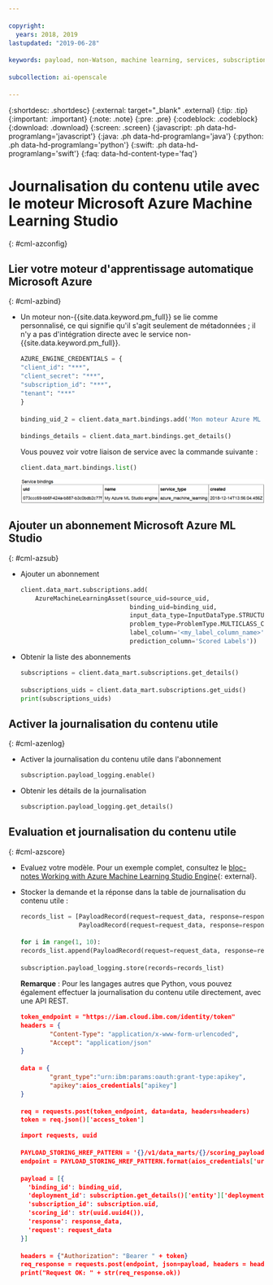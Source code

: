 ```yaml
---

copyright:
  years: 2018, 2019
lastupdated: "2019-06-28"

keywords: payload, non-Watson, machine learning, services, subscription

subcollection: ai-openscale

---
```


{:shortdesc: .shortdesc}
{:external: target="_blank" .external}
{:tip: .tip}
{:important: .important}
{:note: .note}
{:pre: .pre}
{:codeblock: .codeblock}
{:download: .download}
{:screen: .screen}
{:javascript: .ph data-hd-programlang='javascript'}
{:java: .ph data-hd-programlang='java'}
{:python: .ph data-hd-programlang='python'}
{:swift: .ph data-hd-programlang='swift'}
{:faq: data-hd-content-type='faq'}

# Journalisation du contenu utile avec le moteur Microsoft Azure Machine Learning Studio
{: #cml-azconfig}

## Lier votre moteur d'apprentissage automatique Microsoft Azure
{: #cml-azbind}

- Un moteur non-{{site.data.keyword.pm_full}} se lie comme personnalisé,
ce qui signifie qu'il s'agit seulement de métadonnées ; il n'y a pas d'intégration directe avec le service non-{{site.data.keyword.pm_full}}.

    ```python
    AZURE_ENGINE_CREDENTIALS = {
    "client_id": "***",
    "client_secret": "***",
    "subscription_id": "***",
    "tenant": "***"
    }

    binding_uid_2 = client.data_mart.bindings.add('Mon moteur Azure ML Studio', AzureMachineLearningInstance(AZURE_ENGINE_CREDENTIALS))

    bindings_details = client.data_mart.bindings.get_details()
    ```
  Vous pouvez voir votre liaison de service avec la commande suivante :

    ```python
    client.data_mart.bindings.list()
    ```

    ![Liaison Azure ML](images/ml-azure-bind.png)

## Ajouter un abonnement Microsoft Azure ML Studio
{: #cml-azsub}

- Ajouter un abonnement

    ```python
    client.data_mart.subscriptions.add(
        AzureMachineLearningAsset(source_uid=source_uid,
                                  binding_uid=binding_uid,
                                  input_data_type=InputDataType.STRUCTURED,
                                  problem_type=ProblemType.MULTICLASS_CLASSIFICATION,
                                  label_column='<my_label_column_name>',
                                  prediction_column='Scored Labels'))
    ```

- Obtenir la liste des abonnements

    ```python
    subscriptions = client.data_mart.subscriptions.get_details()

    subscriptions_uids = client.data_mart.subscriptions.get_uids()
    print(subscriptions_uids)
    ```

## Activer la journalisation du contenu utile
{: #cml-azenlog}

- Activer la journalisation du contenu utile dans l'abonnement

    ```python
    subscription.payload_logging.enable()
    ```

- Obtenir les détails de la journalisation

    ```python
    subscription.payload_logging.get_details()
    ```

## Evaluation et journalisation du contenu utile
{: #cml-azscore}

- Evaluez votre modèle. Pour un exemple complet, consultez le
[bloc-notes
Working with Azure Machine Learning Studio Engine](https://github.com/pmservice/ai-openscale-tutorials/blob/master/notebooks/AI%20OpenScale%20and%20Azure%20ML%20Studio%20Engine.ipynb){: external}.

- Stocker la demande et la réponse dans la table de journalisation du contenu utile :

    ```python
    records_list = [PayloadRecord(request=request_data, response=response_data, response_time=response_time),
                    PayloadRecord(request=request_data, response=response_data, response_time=response_time)]

    for i in range(1, 10):
    records_list.append(PayloadRecord(request=request_data, response=response_data, response_time=response_time))

    subscription.payload_logging.store(records=records_list)
    ```
    **Remarque** : Pour les langages autres que Python, vous pouvez également effectuer la journalisation du contenu utile directement, avec une API REST.

    ```json
    token_endpoint = "https://iam.cloud.ibm.com/identity/token"
    headers = {
            "Content-Type": "application/x-www-form-urlencoded",
            "Accept": "application/json"
    }

    data = {
            "grant_type":"urn:ibm:params:oauth:grant-type:apikey",
            "apikey":aios_credentials["apikey"]
    }

    req = requests.post(token_endpoint, data=data, headers=headers)
    token = req.json()['access_token']
    ```

    ```json
    import requests, uuid

    PAYLOAD_STORING_HREF_PATTERN = '{}/v1/data_marts/{}/scoring_payloads'
    endpoint = PAYLOAD_STORING_HREF_PATTERN.format(aios_credentials['url'], aios_credentials['data_mart_id'])

    payload = [{
      'binding_id': binding_uid,
      'deployment_id': subscription.get_details()['entity']['deployments'][0]['deployment_id'],
      'subscription_id': subscription.uid,
      'scoring_id': str(uuid.uuid4()),
      'response': response_data,
      'request': request_data
    }]

    headers = {"Authorization": "Bearer " + token}
    req_response = requests.post(endpoint, json=payload, headers = headers)
    print("Request OK: " + str(req_response.ok))
    ```


